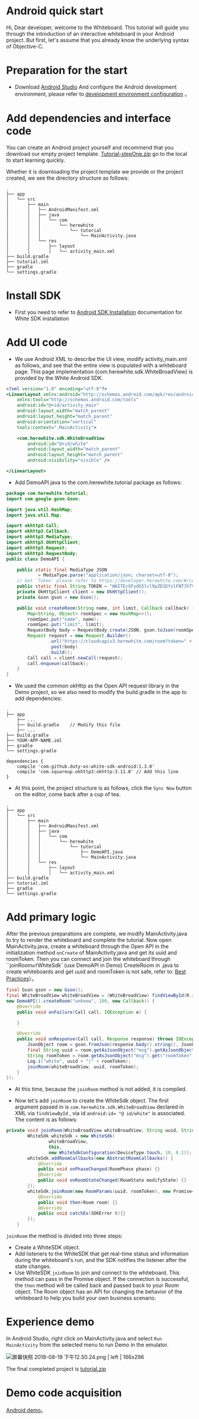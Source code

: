 # Android quick start

Hi, Dear developer, welcome to the Whiteboard. This tutorial will guide you through the introduction of an interactive whiteboard in your Android project. But first, let's assume that you already know the underlying syntax of Objective-C.

# Preparation for the start

* Download [Android Studio](https://developer.android.com/studio/?hl=zh-cn#downloads) And configure the Android development environment, please refer to [development environment configuration](https://www.jianshu.com/p/aaff8bb91f69) 。

# Add dependencies and interface code

You can create an Android project yourself and recommend that you download our empty project template. [Tutorial-stepOne.zip](https://document.herewhite.com/tutorial/demo/android/tutorial-stepOne.zip) go to the local to start learning quickly.

Whether it is downloading the project template we provide or the project created, we see the directory structure as follows:

```plain
.
├── app            
│   └── src
│       ├── main
│       │   ├── AndroidManifest.xml
│       │   ├── java
│       │   │   └── com
│       │   │       └── herewhite
│       │   │           └── tutorial
│       │   │               └── MainActivity.java
│       │   └── res
│       │       ├── layout
│       │       │   └── activity_main.xml
├── build.gradle        
├── tutorial.iml  
├── gradle
└── settings.gradle
```
# Install SDK

* First you need to refer to [Android SDK Installation](/en-uk/v1/Android_SDK_install.md) documentation for White SDK installation

# Add UI code

* We use Android XML to describe the UI view, modify activity\_main.xml as follows, and see that the entire view is populated with a whiteboard page. This page implementation (com.herewhite.sdk.WhiteBroadView) is provided by the White Android SDK.

```xml
<?xml version="1.0" encoding="utf-8"?>
<LinearLayout xmlns:android="http://schemas.android.com/apk/res/android"
    xmlns:tools="http://schemas.android.com/tools"
    android:id="@+id/activity_main"
    android:layout_width="match_parent"
    android:layout_height="match_parent"
    android:orientation="vertical"
    tools:context=".MainActivity">

    <com.herewhite.sdk.WhiteBroadView
        android:id="@+id/white"
        android:layout_width="match_parent"
        android:layout_height="match_parent"
        android:visibility="visible" />

</LinearLayout>
```

* Add DemoAPI.java to the com.herewhite.tutorial package as follows:

```java
package com.herewhite.tutorial;
import com.google.gson.Gson;

import java.util.HashMap;
import java.util.Map;

import okhttp3.Call;
import okhttp3.Callback;
import okhttp3.MediaType;
import okhttp3.OkHttpClient;
import okhttp3.Request;
import okhttp3.RequestBody;
public class DemoAPI {

    public static final MediaType JSON
            = MediaType.parse("application/json; charset=utf-8");
    // Get `Token` please refer to https://developer.herewhite.com/#/concept
    public static final String TOKEN = "WHITEcGFydG5lcl9pZD1DYzlFNTJhTVFhUU5TYmlHNWJjbkpmVThTNGlNVXlJVUNwdFAmc2lnPTE3Y2ZiYzg0ZGM5N2FkNDAxZmY1MTM0ODMxYTdhZTE2ZGQ3MTdmZjI6YWRtaW5JZD00JnJvbGU9bWluaSZleHBpcmVfdGltZT0xNTY2MDQwNjk4JmFrPUNjOUU1MmFNUWFRTlNiaUc1YmNuSmZVOFM0aU1VeUlVQ3B0UCZjcmVhdGVfdGltZT0xNTM0NDgzNzQ2Jm5vbmNlPTE1MzQ0ODM3NDYzMzYwMA";
    private OkHttpClient client = new OkHttpClient();
    private Gson gson = new Gson();

    public void createRoom(String name, int limit, Callback callback) {
        Map<String, Object> roomSpec = new HashMap<>();
        roomSpec.put("name", name);
        roomSpec.put("limit", limit);
        RequestBody body = RequestBody.create(JSON, gson.toJson(roomSpec));
        Request request = new Request.Builder()
                .url("https://cloudcapiv3.herewhite.com/room?token=" + TOKEN)
                .post(body)
                .build();
        Call call = client.newCall(request);
        call.enqueue(callback);
    }
}
```

* We used the common okHttp as the Open API request library in the Demo project, so we also need to modify the build.gradle in the app to add dependencies:

```
.
├── app                 
    ├── ...
    ├── build.gradle    // Modify this file
    ├── ...
├── build.gradle        
├── YOUR-APP-NAME.iml   
├── gradle
└── settings.gradle
```

```
dependencies {
    compile 'com.github.duty-os:white-sdk-android:1.3.0'
    compile 'com.squareup.okhttp3:okhttp:3.11.0' // Add this line
}
```

* At this point, the project structure is as follows, click the `Sync Now` button on the editor, come back after a cup of tea.

```plain
.
├── app            
│   └── src
│       ├── main
│       │   ├── AndroidManifest.xml
│       │   ├── java
│       │   │   └── com
│       │   │       └── herewhite
│       │   │           └── tutorial
│       │   │               ├── DemoAPI.java
│       │   │               └── MainActivity.java
│       │   └── res
│       │       ├── layout
│       │       │   └── activity_main.xml
├── build.gradle        
├── tutorial.iml  
├── gradle
└── settings.gradle
```

# Add primary logic

After the previous preparations are complete, we modify MainActivity.java to try to render the whiteboard and complete the tutorial. Now open MainActivity.java, create a whiteboard through the Open API in the initialization method `onCreate` of MainActivity.java and get its uuid and roomToken. Then you can connect and join the whiteboard through ``joinRoom` of `WhiteSdk` (use DemoAPI in Demo) CreateRoom in .java to create whiteboards and get uuid and roomToken is not safe, refer to: [Best Practices](/en-uk/v1/concept.md)）。

```java
final Gson gson = new Gson();
final WhiteBroadView whiteBroadView = (WhiteBroadView) findViewById(R.id.white);
new DemoAPI().createRoom("unknow", 100, new Callback() {
    @Override
    public void onFailure(Call call, IOException e) {

    }

    @Override
    public void onResponse(Call call, Response response) throws IOException {
        JsonObject room = gson.fromJson(response.body().string(), JsonObject.class);
        final String uuid = room.getAsJsonObject("msg").getAsJsonObject("room").get("uuid").getAsString();
        String roomToken = room.getAsJsonObject("msg").get("roomToken").getAsString();
        Log.i("white", uuid + "|" + roomToken);
        joinRoom(whiteBroadView, uuid, roomToken);
    }
});
```

* At this time, because the `joinRoom` method is not added, it is compiled.

* Now let's add `joinRoom` to create the WhiteSdk object. The first argument passed in is `com.herewhite.sdk.WhiteBroadView` declared in XML via `findViewById` , via id `android:id= "@ id/white"` is associated. The content is as follows:

```java
private void joinRoom(WhiteBroadView whiteBroadView, String uuid, String roomToken) {
        WhiteSdk whiteSdk = new WhiteSdk(
                whiteBroadView,
                this,
                new WhiteSdkConfiguration(DeviceType.touch, 10, 0.1));
        whiteSdk.addRoomCallbacks(new AbstractRoomCallbacks() {
            @Override
            public void onPhaseChanged(RoomPhase phase) {}
            @Override
            public void onRoomStateChanged(RoomState modifyState) {}
        });
        whiteSdk.joinRoom(new RoomParams(uuid, roomToken), new Promise<Room>() {
            @Override
            public void then(Room room) {}
            @Override
            public void catchEx(SDKError t){}
        });
    }
```

`joinRoom` the method is divided into three steps:

* Create a WhiteSDK object.
* Add listeners to the WhiteSDK that get real-time status and information during the whiteboard's run, and the SDK notifies the listener after the state changes.
* Use WhiteSDK `joinRoom` to join and connect to the whiteboard. This method can pass in the Promise object. If the connection is successful, the `then` method will be called back and passed back to your Room object. The Room object has an API for changing the behavior of the whiteboard to help you build your own business scenario. 

# Experience demo

In Android Studio, right click on MainActivity.java and select `Run MainActivity` from the selected menu to run Demo in the emulator.


![屏幕快照 2018-08-19 下午12.50.24.png | left | 166x296](https://cdn.nlark.com/yuque/0/2018/png/102615/1534654267108-1a16f744-076c-4f1e-a0fe-f378c693148a.png)


The final completed project is [tutorial.zip](https://document.herewhite.com/tutorial/demo/android/tutorial.zip)

# Demo code acquisition

[Android demo](https://github.com/duty-os/white-demo-android)。

